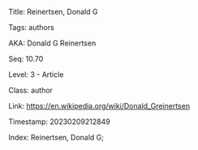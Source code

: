 Title:  Reinertsen, Donald G

Tags:   authors

AKA:    Donald G Reinertsen

Seq:    10.70

Level:  3 - Article

Class:  author

Link:   https://en.wikipedia.org/wiki/Donald_Greinertsen

Timestamp: 20230209212849

Index:  Reinertsen, Donald G; 
